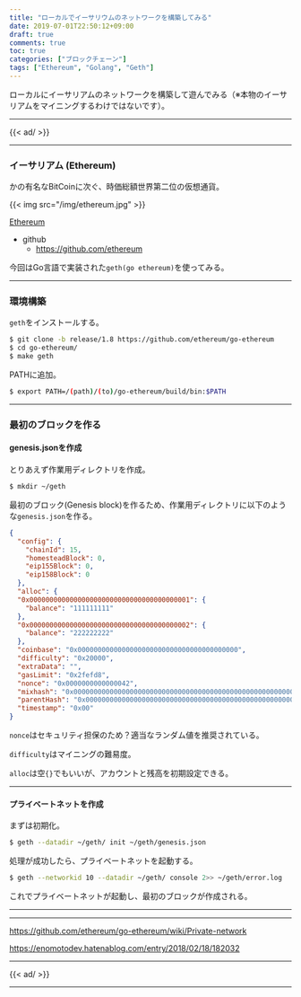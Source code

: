 ```yaml
---
title: "ローカルでイーサリウムのネットワークを構築してみる"
date: 2019-07-01T22:50:12+09:00
draft: true
comments: true
toc: true
categories: ["ブロックチェーン"]
tags: ["Ethereum", "Golang", "Geth"]
---
```


ローカルにイーサリアムのネットワークを構築して遊んでみる（※本物のイーサリアムをマイニングするわけではないです）。

<!--more-->

---

{{< ad/ >}}

---

### イーサリアム (Ethereum)

かの有名なBitCoinに次ぐ、時価総額世界第二位の仮想通貨。

{{< img src="/img/ethereum.jpg" >}}

[Ethereum](https://www.ethereum.org)
- github
  - https://github.com/ethereum

今回はGo言語で実装された`geth(go ethereum)`を使ってみる。

---

### 環境構築

`geth`をインストールする。

```sh
$ git clone -b release/1.8 https://github.com/ethereum/go-ethereum
$ cd go-ethereum/
$ make geth
```

PATHに追加。

```sh
$ export PATH=/(path)/(to)/go-ethereum/build/bin:$PATH
```

---

### 最初のブロックを作る

#### genesis.jsonを作成

とりあえず作業用ディレクトリを作成。

```sh
$ mkdir ~/geth
```

最初のブロック(Genesis block)を作るため、作業用ディレクトリに以下のような`genesis.json`を作る。

```json
{
  "config": {
    "chainId": 15,
    "homesteadBlock": 0,
    "eip155Block": 0,
    "eip158Block": 0
  },
  "alloc": {
  "0x0000000000000000000000000000000000000001": {
    "balance": "111111111"
  },
  "0x0000000000000000000000000000000000000002": {
    "balance": "222222222"
  },
  "coinbase": "0x0000000000000000000000000000000000000000",
  "difficulty": "0x20000",
  "extraData": "",
  "gasLimit": "0x2fefd8",
  "nonce": "0x0000000000000042",
  "mixhash": "0x0000000000000000000000000000000000000000000000000000000000000000",
  "parentHash": "0x0000000000000000000000000000000000000000000000000000000000000000",
  "timestamp": "0x00"
}
```

`nonce`はセキュリティ担保のため？適当なランダム値を推奨されている。

`difficulty`はマイニングの難易度。

`alloc`は空`{}`でもいいが、アカウントと残高を初期設定できる。

---

#### プライベートネットを作成

まずは初期化。

```sh
$ geth --datadir ~/geth/ init ~/geth/genesis.json
```

処理が成功したら、プライベートネットを起動する。

```sh
$ geth --networkid 10 --datadir ~/geth/ console 2>> ~/geth/error.log
```

これでプライベートネットが起動し、最初のブロックが作成される。

---

---

https://github.com/ethereum/go-ethereum/wiki/Private-network

https://enomotodev.hatenablog.com/entry/2018/02/18/182032

---

{{< ad/ >}}

---
